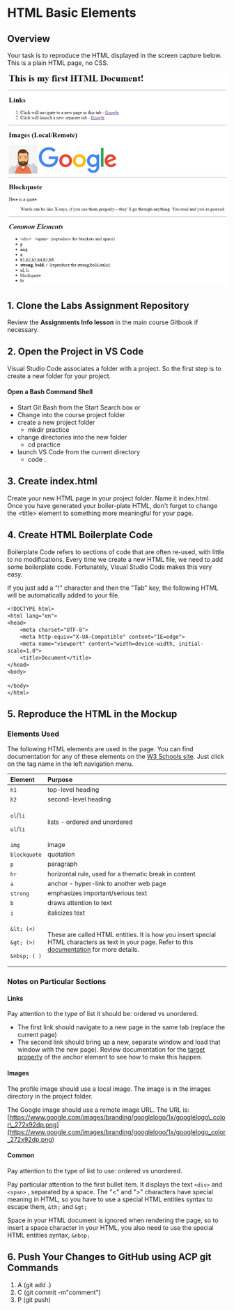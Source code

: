 # HTML Basic Elements

## Overview

Your task is to reproduce the HTML displayed in the screen capture below. This is a plain HTML page, no CSS.

![](https://raw.githubusercontent.com/hoc-labs/images/main/basic-elements.png)

## 1. Clone the Labs Assignment Repository

Review the **Assignments Info lesson** in the main course Gitbook if necessary.

## 2. Open the Project in VS Code

Visual Studio Code associates a folder with a project. So the first step is to create a new folder for your project. 

#### Open a Bash Command Shell

* Start Git Bash from the Start Search box or
* Change into the course project folder
* create a new project folder
  * mkdir practice
* change directories into the new folder
  * cd practice
* launch VS Code from the current directory
  * code .

## 3. Create index.html

Create your new HTML page in your project folder. Name it index.html. Once you have generated your boiler-plate HTML, don't forget to change the &lt;title&gt; element to something more meaningful for your page.

## 4. Create HTML Boilerplate Code

Boilerplate Code refers to sections of code that are often re-used, with little to no modifications. Every time we create a new HTML file, we need to add some boilerplate code. Fortunately, Visual Studio Code makes this very easy.

If you just add a "!" character and then the "Tab" key, the following HTML will be automatically added to your file.

```markup
<!DOCTYPE html>
<html lang="en">
<head>
    <meta charset="UTF-8">
    <meta http-equiv="X-UA-Compatible" content="IE=edge">
    <meta name="viewport" content="width=device-width, initial-scale=1.0">
    <title>Document</title>
</head>
<body>

</body>
</html>
```

## 5. Reproduce the HTML in the Mockup

### Elements Used

The following HTML elements are used in the page. You can find documentation for any of these elements on the [W3 Schools site](https://www.w3schools.com/tags/default.asp). Just click on the tag name in the left navigation menu.

<table>
  <thead>
    <tr>
      <th style="text-align:left">Element</th>
      <th style="text-align:left">Purpose</th>
    </tr>
  </thead>
  <tbody>
    <tr>
      <td style="text-align:left"><code>h1</code>
      </td>
      <td style="text-align:left">top-level heading</td>
    </tr>
    <tr>
      <td style="text-align:left"><code>h2</code>
      </td>
      <td style="text-align:left">second-level heading</td>
    </tr>
    <tr>
      <td style="text-align:left">
        <p><code>ol</code>/<code>li</code>
        </p>
        <p><code>ul</code>/<code>li</code>
        </p>
      </td>
      <td style="text-align:left">lists - ordered and unordered</td>
    </tr>
    <tr>
      <td style="text-align:left"><code>img</code>
      </td>
      <td style="text-align:left">image</td>
    </tr>
    <tr>
      <td style="text-align:left"><code>blockquote</code>
      </td>
      <td style="text-align:left">quotation</td>
    </tr>
    <tr>
      <td style="text-align:left"><code>p</code>
      </td>
      <td style="text-align:left">paragraph</td>
    </tr>
    <tr>
      <td style="text-align:left"><code>hr</code>
      </td>
      <td style="text-align:left">horizontal rule, used for a thematic break in content</td>
    </tr>
    <tr>
      <td style="text-align:left"><code>a</code>
      </td>
      <td style="text-align:left">anchor - hyper-link to another web page</td>
    </tr>
    <tr>
      <td style="text-align:left"><code>strong</code>
      </td>
      <td style="text-align:left">emphasizes important/serious text</td>
    </tr>
    <tr>
      <td style="text-align:left"><code>b</code>
      </td>
      <td style="text-align:left">draws attention to text</td>
    </tr>
    <tr>
      <td style="text-align:left"><code>i</code>
      </td>
      <td style="text-align:left">italicizes text</td>
    </tr>
    <tr>
      <td style="text-align:left">
        <p><code>&amp;lt; (&lt;)</code>
        </p>
        <p><code>&amp;gt; (&gt;)</code>
        </p>
        <p><code>&amp;nbsp; ( )</code>
        </p>
      </td>
      <td style="text-align:left">These are called HTML entities. It is how you insert special HTML characters
        as text in your page. Refer to this <a href="https://www.w3schools.com/html/html_entities.asp">documentation</a> for
        more details.</td>
    </tr>
  </tbody>
</table>

### Notes on Particular Sections

#### Links

Pay attention to the type of list it should be: ordered vs unordered.

* The first link should navigate to a new page in the same tab \(replace the current page\)
* The second link should bring up a new, separate window and load that window with the new page\).  Review documentation for the [target property](https://www.w3schools.com/tags/att_a_target.asp) of the anchor element to see how to make this happen.

#### Images

The profile image should use a local image. The image is in the images directory in the project folder.

The Google image should use a remote image URL. The URL is: [https://www.google.com/images/branding/googlelogo/1x/googlelogo\_color\_272x92dp.png](https://www.google.com/images/branding/googlelogo/1x/googlelogo_color_272x92dp.png)

#### Common

Pay attention to the type of list to use: ordered vs unordered.

Pay particular attention to the first bullet item. It displays the text `<div>` and `<span>` , separated by a space. The "&lt;" and "&gt;" characters have special meaning in HTML, so you have to use a special HTML entities syntax to escape them, `&th;` and `&gt;`

Space in your HTML document is ignored when rendering the page, so to insert a space character in your HTML, you also need to use the special HTML entities syntax, `&nbsp;`

## 6. Push Your Changes to GitHub using ACP git Commands

1. A \(git add .\)
2. C \(git commit -m"comment"\)
3. P \(git push\)

